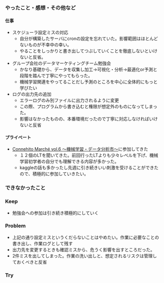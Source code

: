 ### やったこと・感想・その他など

#### 仕事

- スケジューラ設定ミスの対応
  - 自分が構築したサーバにcronの設定を忘れていた。影響範囲はほとんどないものが不幸中の幸い。
  - やることをしっかりと書き出してつぶしていくことを徹底しないといけないと反省。
- グループ会社のデータマーケティングチーム勉強会
  - かなり基礎から、データを収集し加工→可視化・分析→最適化or予測と段階を踏んで丁寧にやってもらった。
  - 機械学習関連をやってることだし予測のところを中心に全体的にもっと学びたい
- ログの出力先の追加
  - エラーログのみ別ファイルに出力されるように変更
  - この際、プログラムから書き込むと権限が想定外のものになってしまった。
  - 影響はなかったものの、本番環境だったので丁寧に対応しなければいけないと反省

#### プライベート

- [Connehito Marché vol.6 〜機械学習・データ分析市〜](https://connehito.connpass.com/event/149552/)に参加してきた
  - １２個のLTを聞いてきた。前回行ったLTよりも少々レベルを下げ、機械学習初学者の自分でも理解できる内容が多かった。
  - kaggleの話も多かったし先週に引き続きいい刺激を受けることができたので、積極的に参加していきたい。


### できなかったこと


### Keep

- 勉強会への参加は引き続き積極的にしていく

### Problem 

- 上記の通り設定ミスというくだらないことはやめたい。作業に必要なことの書き出し、作業ログとして残す
- 出力先を変更するときも確認ミスから、危うく影響を出すところだった。
- 2件ミスを出してしまった。作業の洗い出しと、想定されるリスクは管理しておくべきと反省


### Try


